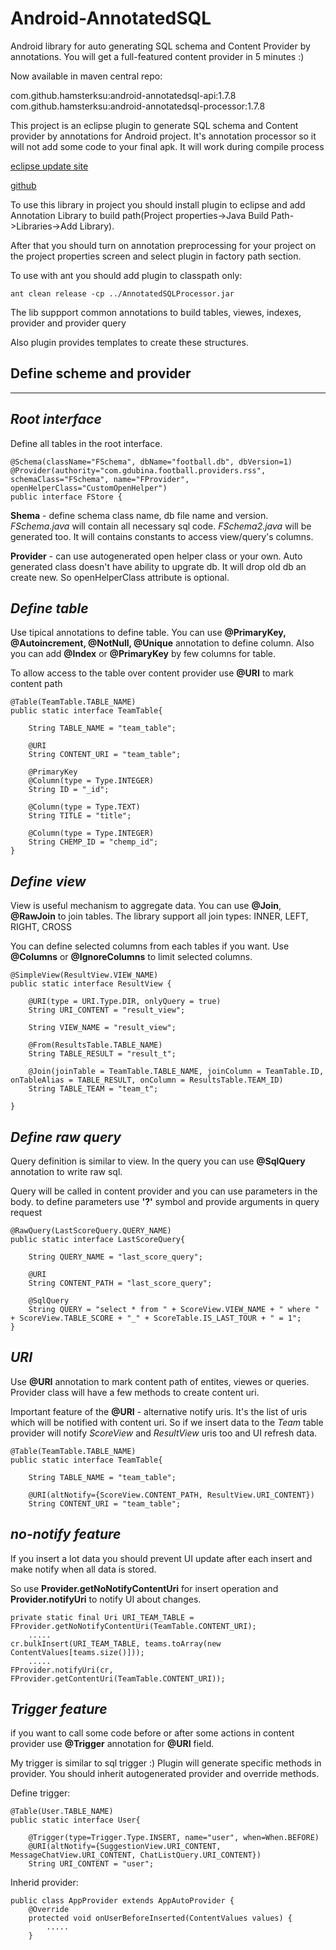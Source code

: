 Android-AnnotatedSQL
====================

Android library for auto generating SQL schema and Content Provider by annotations. You will get a full-featured content provider in 5 minutes :)

Now available in maven central repo: 

com.github.hamsterksu:android-annotatedsql-api:1.7.8
com.github.hamsterksu:android-annotatedsql-processor:1.7.8


This project is an eclipse plugin to generate SQL schema and Content provider by annotations for Android project. It's annotation processor so it will not add some code to your final apk.
It will work during compile process

[eclipse update site][1]

[github][2]

To use this library in project you should install plugin to eclipse and add Annotation Library to build path(Project properties->Java Build Path->Libraries->Add Library).

After that you should turn on annotation preprocessing for your project on the project properties screen and select plugin in factory path section.

To use with ant you should add plugin to classpath only:

`ant clean release -cp ../AnnotatedSQLProcessor.jar`

The lib suppport common annotations to build tables, viewes, indexes, provider and provider query 

Also plugin provides templates to create these structures.  

Define scheme and provider
--------
----------
*Root interface*
--------
Define all tables in the root interface. 

    @Schema(className="FSchema", dbName="football.db", dbVersion=1)
    @Provider(authority="com.gdubina.football.providers.rss", schemaClass="FSchema", name="FProvider", openHelperClass="CustomOpenHelper")
    public interface FStore {

**Shema** - define schema class name, db file name and version. *FSchema.java* will contain all necessary sql code. *FSchema2.java* will be generated too. It will contains constants to access view/query's columns. 

**Provider** - can use autogenerated open helper class or your own.
Auto generated class doesn't have ability to upgrate db. It will drop old db an create new. So openHelperClass attribute is optional.

*Define table*
----------------
Use tipical annotations to define table.
You can use **@PrimaryKey, @Autoincrement, @NotNull, @Unique** annotation to define column. Also you can add **@Index** or **@PrimaryKey** by few columns for table.

To allow access to the table over content provider use **@URI** to mark content path 

    @Table(TeamTable.TABLE_NAME)
    public static interface TeamTable{
		
        String TABLE_NAME = "team_table";
		
		@URI
		String CONTENT_URI = "team_table";

		@PrimaryKey
		@Column(type = Type.INTEGER)
		String ID = "_id";
		
		@Column(type = Type.TEXT)
		String TITLE = "title";
		
		@Column(type = Type.INTEGER)
		String CHEMP_ID = "chemp_id";
	}
*Define view*
----------------
View is useful mechanism to aggregate data. You can use **@Join**, **@RawJoin** to join tables. The library support all join types: INNER, LEFT, RIGHT, CROSS

You can define selected columns from each tables if you want. Use **@Columns** or **@IgnoreColumns** to limit selected columns. 
 

	@SimpleView(ResultView.VIEW_NAME)
	public static interface ResultView {

		@URI(type = URI.Type.DIR, onlyQuery = true)
		String URI_CONTENT = "result_view";

		String VIEW_NAME = "result_view";

		@From(ResultsTable.TABLE_NAME)
		String TABLE_RESULT = "result_t";

		@Join(joinTable = TeamTable.TABLE_NAME, joinColumn = TeamTable.ID, onTableAlias = TABLE_RESULT, onColumn = ResultsTable.TEAM_ID)
		String TABLE_TEAM = "team_t";
		
	}

*Define raw query*
----------------
Query definition is similar to view. In the query you can use **@SqlQuery** annotation to write raw sql.

Query will be called in content provider and you can use parameters in the body. to define parameters use **'?'** symbol and provide arguments in query request

	@RawQuery(LastScoreQuery.QUERY_NAME)
	public static interface LastScoreQuery{
		
		String QUERY_NAME = "last_score_query";
		
		@URI
		String CONTENT_PATH = "last_score_query";
		
		@SqlQuery
		String QUERY = "select * from " + ScoreView.VIEW_NAME + " where " + ScoreView.TABLE_SCORE + "_" + ScoreTable.IS_LAST_TOUR + " = 1";
	}

*URI*
----------------
Use **@URI** annotation to mark content path of entites, viewes or queries. Provider class will have a few methods to create content uri. 

Important feature of the **@URI** - alternative notify uris. It's the list of uris which will be notified with content uri. 
So if we insert data to the *Team* table provider will notify *ScoreView* and *ResultView* uris too and UI refresh data.


	@Table(TeamTable.TABLE_NAME)
	public static interface TeamTable{
		
		String TABLE_NAME = "team_table";
		
		@URI(altNotify={ScoreView.CONTENT_PATH, ResultView.URI_CONTENT})
		String CONTENT_URI = "team_table";


*no-notify feature*
----------------
If you insert a lot data you should prevent UI update after each insert and make notify when all data is stored.

So use **Provider.getNoNotifyContentUri** for insert operation 
and **Provider.notifyUri** to notify UI about changes.

	private static final Uri URI_TEAM_TABLE = FProvider.getNoNotifyContentUri(TeamTable.CONTENT_URI);
    	.....
    cr.bulkInsert(URI_TEAM_TABLE, teams.toArray(new ContentValues[teams.size()]));
    	.....
    FProvider.notifyUri(cr, FProvider.getContentUri(TeamTable.CONTENT_URI));

*Trigger feature*
----------------
if you want to call some code before or after some actions in content provider use **@Trigger** annotation for **@URI** field.

My trigger is similar to sql trigger :) Plugin will generate specific methods in provider. You should inherit autogenerated provider and override methods. 

Define trigger:

	@Table(User.TABLE_NAME)
	public static interface User{

		@Trigger(type=Trigger.Type.INSERT, name="user", when=When.BEFORE)
		@URI(altNotify={SuggestionView.URI_CONTENT, MessageChatView.URI_CONTENT, ChatListQuery.URI_CONTENT})
		String URI_CONTENT = "user";

Inherid provider:

    public class AppProvider extends AppAutoProvider {
        @Override
    	protected void onUserBeforeInserted(ContentValues values) {
            .....
        }
    


  [1]: http://dl.dropbox.com/u/8604560/plugins/annotatedsql
  [2]: https://github.com/hamsterksu/Android-AnnotatedSQL
